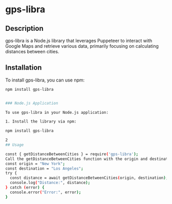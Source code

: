 # gps-libra

## Description
gps-libra is a Node.js library that leverages Puppeteer to interact with Google Maps and retrieve various data, primarily focusing on calculating distances between cities.

## Installation
To install gps-libra, you can use npm:

```bash
npm install gps-libra


### Node.js Application

To use gps-libra in your Node.js application:

1. Install the library via npm:

npm install gps-libra

2
## Usage

const { getDistanceBetweenCities } = require('gps-libra');
Call the getDistanceBetweenCities function with the origin and destination cities as arguments:
const origin = "New York";
const destination = "Los Angeles";
try {
  const distance = await getDistanceBetweenCities(origin, destination);
  console.log("Distance:", distance);
} catch (error) {
  console.error("Error:", error);
}
